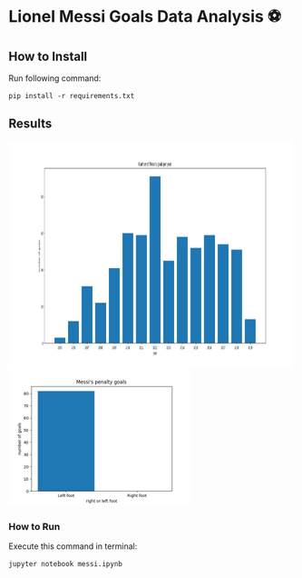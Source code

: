 # Lionel Messi Goals Data Analysis ⚽

## How to Install
Run following command:
```
pip install -r requirements.txt
```

## Results

<img src="output\1.jpg" width="2400" height="400">
<img src="output\2.jpg" width="320" height="240">


### How to Run
Execute this command in terminal:

```
jupyter notebook messi.ipynb
```
